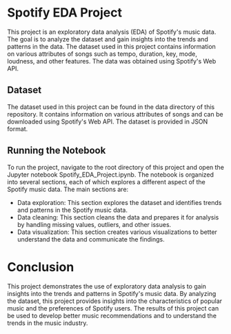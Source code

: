 # Spotify EDA Project
This project is an exploratory data analysis (EDA) of Spotify's music data. The goal is to analyze the dataset and gain insights into the trends and patterns in the data. The dataset used in this project contains information on various attributes of songs such as tempo, duration, key, mode, loudness, and other features. The data was obtained using Spotify's Web API.

## Dataset
The dataset used in this project can be found in the data directory of this repository. It contains information on various attributes of songs and can be downloaded using Spotify's Web API. The dataset is provided in JSON format.

## Running the Notebook
To run the project, navigate to the root directory of this project and open the Jupyter notebook Spotify_EDA_Project.ipynb. The notebook is organized into several sections, each of which explores a different aspect of the Spotify music data. The main sections are:

- Data exploration: This section explores the dataset and identifies trends and patterns in the Spotify music data.
- Data cleaning: This section cleans the data and prepares it for analysis by handling missing values, outliers, and other issues.
- Data visualization: This section creates various visualizations to better understand the data and communicate the findings.


# Conclusion
This project demonstrates the use of exploratory data analysis to gain insights into the trends and patterns in Spotify's music data. By analyzing the dataset, this project provides insights into the characteristics of popular music and the preferences of Spotify users. The results of this project can be used to develop better music recommendations and to understand the trends in the music industry.
